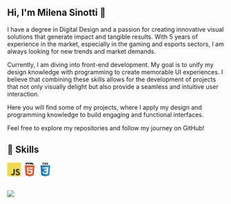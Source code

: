 ## Hi, I'm Milena Sinotti 👋

I have a degree in Digital Design and a passion for creating innovative visual solutions that generate impact and tangible results. With 5 years of experience in the market, especially in the gaming and esports sectors, I am always looking for new trends and market demands.

Currently, I am diving into front-end development. My goal is to unify my design knowledge with programming to create memorable UI experiences. I believe that combining these skills allows for the development of projects that not only visually delight but also provide a seamless and intuitive user interaction.

Here you will find some of my projects, where I apply my design and programming knowledge to build engaging and functional interfaces.

Feel free to explore my repositories and follow my journey on GitHub!

##

## 🚀 Skills

<code><img height="32" src="https://raw.githubusercontent.com/github/explore/80688e429a7d4ef2fca1e82350fe8e3517d3494d/topics/javascript/javascript.png" alt="Javascript"/></code>
<code><img height="32" src="https://raw.githubusercontent.com/github/explore/80688e429a7d4ef2fca1e82350fe8e3517d3494d/topics/html/html.png" alt="HTML5"/></code>
<code><img height="32" src="https://raw.githubusercontent.com/github/explore/80688e429a7d4ef2fca1e82350fe8e3517d3494d/topics/css/css.png" alt="CSS"/></code>

##

<div> 
  <a href="https://www.linkedin.com/in/milenasinotti" target="_blank"><img src="https://img.shields.io/badge/-LinkedIn-%230077B5?style=for-the-badge&logo=linkedin&logoColor=white" target="_blank"></a> 
</div>
